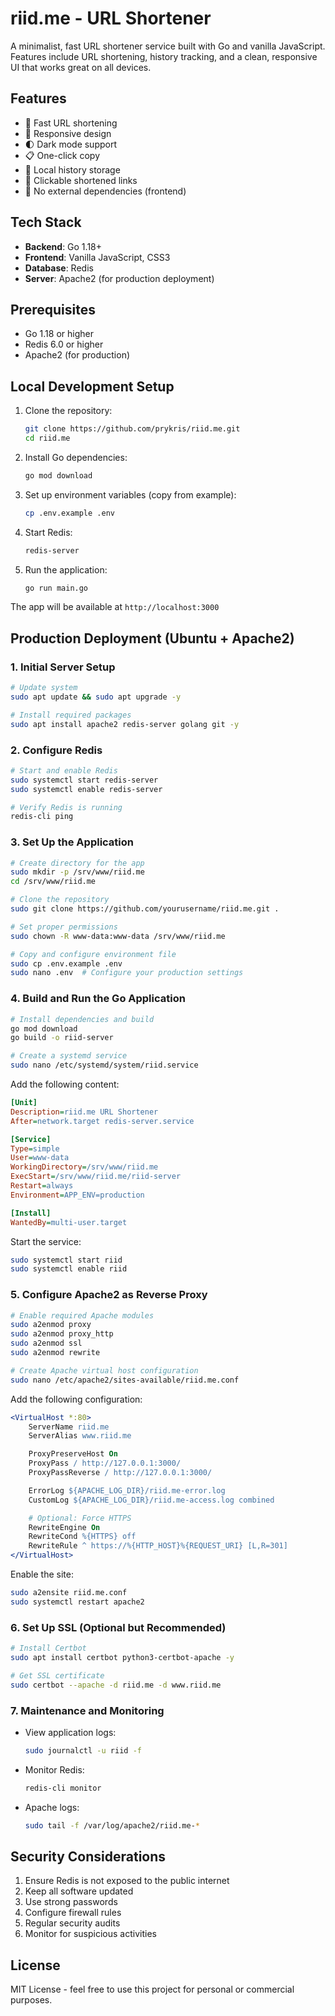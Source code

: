 # riid.me - URL Shortener

A minimalist, fast URL shortener service built with Go and vanilla JavaScript. Features include URL shortening, history tracking, and a clean, responsive UI that works great on all devices.

## Features

- 🚀 Fast URL shortening
- 📱 Responsive design
- 🌓 Dark mode support
- 📋 One-click copy
- 💾 Local history storage
- 🔗 Clickable shortened links
- 🎯 No external dependencies (frontend)

## Tech Stack

- **Backend**: Go 1.18+
- **Frontend**: Vanilla JavaScript, CSS3
- **Database**: Redis
- **Server**: Apache2 (for production deployment)

## Prerequisites

- Go 1.18 or higher
- Redis 6.0 or higher
- Apache2 (for production)

## Local Development Setup

1. Clone the repository:
   ```bash
   git clone https://github.com/prykris/riid.me.git
   cd riid.me
   ```

2. Install Go dependencies:
   ```bash
   go mod download
   ```

3. Set up environment variables (copy from example):
   ```bash
   cp .env.example .env
   ```

4. Start Redis:
   ```bash
   redis-server
   ```

5. Run the application:
   ```bash
   go run main.go
   ```

The app will be available at `http://localhost:3000`

## Production Deployment (Ubuntu + Apache2)

### 1. Initial Server Setup

```bash
# Update system
sudo apt update && sudo apt upgrade -y

# Install required packages
sudo apt install apache2 redis-server golang git -y
```

### 2. Configure Redis

```bash
# Start and enable Redis
sudo systemctl start redis-server
sudo systemctl enable redis-server

# Verify Redis is running
redis-cli ping
```

### 3. Set Up the Application

```bash
# Create directory for the app
sudo mkdir -p /srv/www/riid.me
cd /srv/www/riid.me

# Clone the repository
sudo git clone https://github.com/yourusername/riid.me.git .

# Set proper permissions
sudo chown -R www-data:www-data /srv/www/riid.me

# Copy and configure environment file
sudo cp .env.example .env
sudo nano .env  # Configure your production settings
```

### 4. Build and Run the Go Application

```bash
# Install dependencies and build
go mod download
go build -o riid-server

# Create a systemd service
sudo nano /etc/systemd/system/riid.service
```

Add the following content:
```ini
[Unit]
Description=riid.me URL Shortener
After=network.target redis-server.service

[Service]
Type=simple
User=www-data
WorkingDirectory=/srv/www/riid.me
ExecStart=/srv/www/riid.me/riid-server
Restart=always
Environment=APP_ENV=production

[Install]
WantedBy=multi-user.target
```

Start the service:
```bash
sudo systemctl start riid
sudo systemctl enable riid
```

### 5. Configure Apache2 as Reverse Proxy

```bash
# Enable required Apache modules
sudo a2enmod proxy
sudo a2enmod proxy_http
sudo a2enmod ssl
sudo a2enmod rewrite

# Create Apache virtual host configuration
sudo nano /etc/apache2/sites-available/riid.me.conf
```

Add the following configuration:
```apache
<VirtualHost *:80>
    ServerName riid.me
    ServerAlias www.riid.me

    ProxyPreserveHost On
    ProxyPass / http://127.0.0.1:3000/
    ProxyPassReverse / http://127.0.0.1:3000/

    ErrorLog ${APACHE_LOG_DIR}/riid.me-error.log
    CustomLog ${APACHE_LOG_DIR}/riid.me-access.log combined

    # Optional: Force HTTPS
    RewriteEngine On
    RewriteCond %{HTTPS} off
    RewriteRule ^ https://%{HTTP_HOST}%{REQUEST_URI} [L,R=301]
</VirtualHost>
```

Enable the site:
```bash
sudo a2ensite riid.me.conf
sudo systemctl restart apache2
```

### 6. Set Up SSL (Optional but Recommended)

```bash
# Install Certbot
sudo apt install certbot python3-certbot-apache -y

# Get SSL certificate
sudo certbot --apache -d riid.me -d www.riid.me
```

### 7. Maintenance and Monitoring

- View application logs:
  ```bash
  sudo journalctl -u riid -f
  ```

- Monitor Redis:
  ```bash
  redis-cli monitor
  ```

- Apache logs:
  ```bash
  sudo tail -f /var/log/apache2/riid.me-*
  ```

## Security Considerations

1. Ensure Redis is not exposed to the public internet
2. Keep all software updated
3. Use strong passwords
4. Configure firewall rules
5. Regular security audits
6. Monitor for suspicious activities

## License

MIT License - feel free to use this project for personal or commercial purposes. 